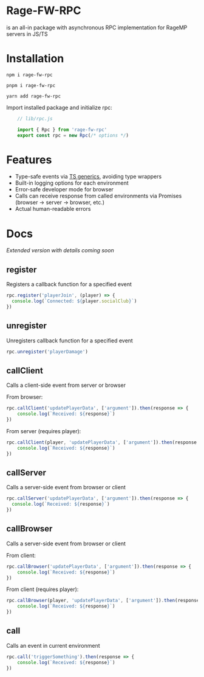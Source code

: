 # Rage-FW-RPC
is an all-in package with asynchronous RPC implementation for RageMP servers in JS/TS

# Installation
``` shell 
npm i rage-fw-rpc
```
```shell 
pnpm i rage-fw-rpc
```
```shell 
yarn add rage-fw-rpc
```

Import installed package and initialize rpc:
```ts
    // lib/rpc.js

    import { Rpc } from 'rage-fw-rpc'
    export const rpc = new Rpc(/* options */)
```

# Features
- Type-safe events via [TS generics](https://www.typescriptlang.org/docs/handbook/2/generics.html), avoiding type wrappers
- Built-in logging options for each environment 
- Error-safe developer mode for browser
- Calls can receive response from called environments via Promises (browser -> server -> browser, etc.)
- Actual human-readable errors

# Docs
*Extended version with details coming soon*

## register
Registers a callback function for a specified event
```ts
rpc.register('playerJoin', (player) => {
  console.log(`Connected: ${player.socialClub}`)
})
```

## unregister
Unregisters callback function for a specified event
```ts
rpc.unregister('playerDamage')
```

## callClient
Calls a client-side event from server or browser

From browser:
```ts
rpc.callClient('updatePlayerData', ['argument']).then(response => {
    console.log(`Received: ${response}`)
})
```
From server (requires player):
```ts
rpc.callClient(player, 'updatePlayerData', ['argument']).then(response => {
    console.log(`Received: ${response}`)
})
```

## callServer
Calls a server-side event from browser or client
```ts
rpc.callServer('updatePlayerData', ['argument']).then(response => {
  console.log(`Received: ${response}`)
})
```

## callBrowser
Calls a server-side event from browser or client

From client:
```ts
rpc.callBrowser('updatePlayerData', ['argument']).then(response => {
    console.log(`Received: ${response}`)
})
```
From client (requires player):
```ts
rpc.callBrowser(player, 'updatePlayerData', ['argument']).then(response => {
    console.log(`Received: ${response}`)
})
```

## call
Calls an event in current environment
```ts
rpc.call('triggerSomething').then(response => {
    console.log(`Received: ${response}`)
})
```